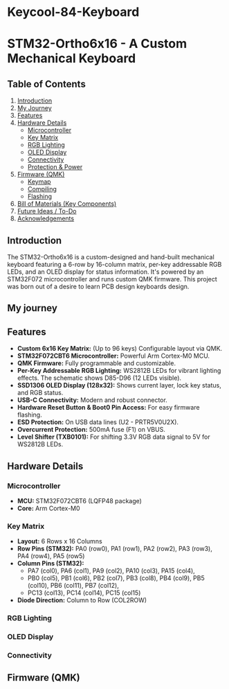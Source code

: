 # Keycool-84-Keyboard

# STM32-Ortho6x16 - A Custom Mechanical Keyboard

## Table of Contents
1.  [Introduction](#introduction)
2.  [My Journey](#my-journey)
3.  [Features](#features)
4.  [Hardware Details](#hardware-details)
    *   [Microcontroller](#microcontroller)
    *   [Key Matrix](#key-matrix)
    *   [RGB Lighting](#rgb-lighting)
    *   [OLED Display](#oled-display)
    *   [Connectivity](#connectivity)
    *   [Protection & Power](#protection--power)
5.  [Firmware (QMK)](#firmware-qmk)
    *   [Keymap](#keymap)
    *   [Compiling](#compiling)
    *   [Flashing](#flashing)
6.  [Bill of Materials (Key Components)](#bill-of-materials-key-components)
7.  [Future Ideas / To-Do](#future-ideas--to-do)
8.  [Acknowledgements](#acknowledgements)



## Introduction

The STM32-Ortho6x16 is a custom-designed and hand-built mechanical keyboard featuring a 6-row by 16-column matrix, per-key addressable RGB LEDs, and an OLED display for status information. It's powered by an STM32F072 microcontroller and runs custom QMK firmware. This project was born out of a desire to learn PCB design keyboards design.

## My journey

## Features

*   **Custom 6x16 Key Matrix:** (Up to 96 keys) Configurable layout via QMK.
*   **STM32F072CBT6 Microcontroller:** Powerful Arm Cortex-M0 MCU.
*   **QMK Firmware:** Fully programmable and customizable.
*   **Per-Key Addressable RGB Lighting:** WS2812B LEDs for vibrant lighting effects. The schematic shows D85-D96 (12 LEDs visible).
*   **SSD1306 OLED Display (128x32):** Shows current layer, lock key status, and RGB status.
*   **USB-C Connectivity:** Modern and robust connector.
*   **Hardware Reset Button & Boot0 Pin Access:** For easy firmware flashing.
*   **ESD Protection:** On USB data lines (U2 - PRTR5V0U2X).
*   **Overcurrent Protection:** 500mA fuse (F1) on VBUS.
*   **Level Shifter (TXB0101):** For shifting 3.3V RGB data signal to 5V for WS2812B LEDs.

## Hardware Details

### Microcontroller
*   **MCU:** STM32F072CBT6 (LQFP48 package)
*   **Core:** Arm Cortex-M0

### Key Matrix
*   **Layout:** 6 Rows x 16 Columns
*   **Row Pins (STM32):** PA0 (row0), PA1 (row1), PA2 (row2), PA3 (row3), PA4 (row4), PA5 (row5)
*   **Column Pins (STM32):**
    *   PA7 (col0), PA6 (col1), PA9 (col2), PA10 (col3), PA15 (col4),
    *   PB0 (col5), PB1 (col6), PB2 (col7), PB3 (col8), PB4 (col9), PB5 (col10), PB6 (col11), PB7 (col12),
    *   PC13 (col13), PC14 (col14), PC15 (col15)
*   **Diode Direction:** Column to Row (COL2ROW)

### RGB Lighting



### OLED Display



### Connectivity



## Firmware (QMK)

